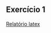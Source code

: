 ## Exercício 1

[Relatório latex](http://www.intercom.org.br/papers/regionais/norte2010/expocom/EX22-0007-1.pdf)
